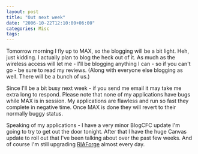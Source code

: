 ```yaml
---
layout: post
title: "Out next week"
date: "2006-10-22T12:10:00+06:00"
categories: Misc 
tags: 
---
```


Tomorrow morning I fly up to MAX, so the blogging will be a bit light. Heh, just kidding. I actually plan to blog the heck out of it. As much as the wireless access will let me - I'll be blogging anything I can - so if you can't go - be sure to read my reviews. (Along with everyone else blogging as well. There will be a bunch of us.)

Since I'll be a bit busy next week - if you send me email it may take me extra long to respond. Please note that none of my applications have bugs while MAX is in session. My applications are flawless and run so fast they complete in negative time. Once MAX is done they will revert to their normally buggy status. 

Speaking of my applications - I have a very minor BlogCFC update I'm going to try to get out the door tonight. After that I have the huge Canvas update to roll out that I've been talking about over the past few weeks. And of course I'm still upgrading <a href="http://www.riaforge.org">RIAForge</a> almost every day.